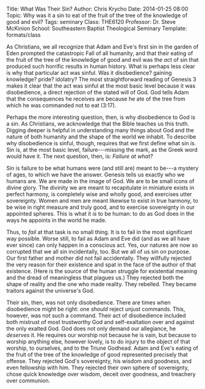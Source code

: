 Title: What Was Their Sin?
Author: Chris Krycho
Date: 2014-01-25 08:00
Topic: Why was it a sin to eat of the fruit of the tree of the knowledge of good and evil?
Tags: seminary
Class: THE6120
Professor: Dr. Steve McKinion
School: Southeastern Baptist Theological Seminary
Template: formats/class

As Christians, we all recognize that Adam and Eve's first sin in the garden of Eden prompted the catastropic Fall of all humanity, and that their eating of the fruit of the tree of the knowledge of good and evil was the *act* of sin that produced such horrific results in human history. What is perhaps less clear is why that particular act was sinful. Was it disobedience? gaining knowledge? pride? idolatry? The most straightforward reading of Genesis 3 makes it clear that the act was sinful at the most basic level because it was disobedience, a direct rejection of the stated will of God. God tells Adam that the consequences he receives are because he ate of the tree from which he was commanded not to eat (3:17).

Perhaps the more interesting question, then, is why disobedience to God is a sin. As Christians, we acknowledge that the Bible teaches us this truth. Digging deeper is helpful in understanding many things about God and the nature of both humanity and the shape of the world we inhabit. To describe why disobedience is sinful, though, requires that we first define what sin *is*. Sin is, at the most basic level, failure---missing the mark, as the Greek word would have it. The next question, then, is: *Failure at what?*

Sin is failure to be what humans were (and still are) meant to be---a mystery of ages, to which we have the answer. Genesis tells us exactly who we humans are. We are made in the image of God. We are to be small icons of divine glory. The divinity we are meant to recapitulate in miniature exists in perfect harmony, is completely wise and wholly good, and exercises utter sovereignty. Women and men are meant likewise to exist in true harmony, to be wise in right measure and truly good, and to exercise sovereignty in our appointed spheres. This is what it *is* to be human: to do as God does in the ways he appoints in the world he made.

Thus, to *fail* at that task is no small thing. It is to fail in the most significant way possible. Worse still, to fail as Adam and Eve did (and as we all have ever since) can only happen in a conscious act. Yes, our natures are now so corrupted that we all sin incidentally, too. But we all of us sin on purpose. Our first father and mother did not fail accidentally. They willfully rejected the very reason for their existence and spat in the face of the author of that existence. (Here is the source of the human struggle for existential meaning and the dread of meaningless that plagues us.) They rejected both the shape of reality and the one who made reality. They rebelled. They became traitors against the universe's God.

Their sin, then, was not only disobedience. There are times when disobedience might be right: one *should* reject unjust commands. This, however, was not such a command. Their act of disobedience included both mistrust of most trustworthy God and self-exaltation over and against the only exalted God. God does not only demand our allegiance, he *deserves* it. He requires our worship not because he is vain, but because to worship anything else, however lovely, is to do injury to the object of that worship, to ourselves, and to the Triune Godhead. Adam and Eve's eating of the fruit of the tree of the knowledge of good represented precisely that offense. They rejected God's sovereignty, his wisdom and goodness, and even fellowship with him. They rejected their own sphere of sovereignty, chose quick knowledge over wisdom, deceit over goodness, and treachery over communion.